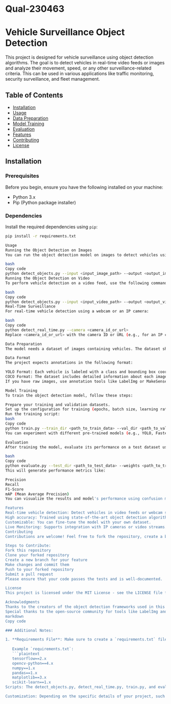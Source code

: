 # Qual-230463
# Vehicle Surveillance Object Detection

This project is designed for vehicle surveillance using object detection algorithms. The goal is to detect vehicles in real-time video feeds or images and analyze their movement, speed, or any other surveillance-related criteria. This can be used in various applications like traffic monitoring, security surveillance, and fleet management.

## Table of Contents

- [Installation](#installation)
- [Usage](#usage)
- [Data Preparation](#data-preparation)
- [Model Training](#model-training)
- [Evaluation](#evaluation)
- [Features](#features)
- [Contributing](#contributing)
- [License](#license)

## Installation

### Prerequisites

Before you begin, ensure you have the following installed on your machine:

- Python 3.x
- Pip (Python package installer)

### Dependencies

Install the required dependencies using `pip`:

```bash
pip install -r requirements.txt

Usage
Running the Object Detection on Images
You can run the object detection model on images to detect vehicles using the following command:

bash
Copy code
python detect_objects.py --input <input_image_path> --output <output_image_path>
Running the Object Detection on Video
To perform vehicle detection on a video feed, use the following command:

bash
Copy code
python detect_objects.py --input <input_video_path> --output <output_video_path>
Real-Time Surveillance
For real-time vehicle detection using a webcam or an IP camera:

bash
Copy code
python detect_real_time.py --camera <camera_id_or_url>
Replace <camera_id_or_url> with the camera ID or URL (e.g., for an IP camera).

Data Preparation
The model needs a dataset of images containing vehicles. The dataset should be labeled for object detection, meaning each vehicle in the image is annotated with a bounding box.

Data Format
The project expects annotations in the following format:

YOLO Format: Each vehicle is labeled with a class and bounding box coordinates.
COCO Format: The dataset includes detailed information about each image (metadata) along with the bounding box annotations.
If you have raw images, use annotation tools like LabelImg or MakeSense.ai to annotate your dataset.

Model Training
To train the object detection model, follow these steps:

Prepare your training and validation datasets.
Set up the configuration for training (epochs, batch size, learning rate, etc.).
Run the training script:
bash
Copy code
python train.py --train_dir <path_to_train_data> --val_dir <path_to_val_data> --epochs <num_epochs>
You can experiment with different pre-trained models (e.g., YOLO, Faster R-CNN, SSD) depending on your framework.

Evaluation
After training the model, evaluate its performance on a test dataset using the following command:

bash
Copy code
python evaluate.py --test_dir <path_to_test_data> --weights <path_to_trained_model_weights>
This will generate performance metrics like:

Precision
Recall
F1-Score
mAP (Mean Average Precision)
You can visualize the results and model's performance using confusion matrices or precision-recall curves.

Features
Real-time vehicle detection: Detect vehicles in video feeds or webcam streams.
High accuracy: Trained using state-of-the-art object detection algorithms.
Customizable: You can fine-tune the model with your own dataset.
Live Monitoring: Supports integration with IP cameras or video streams.
Contributing
Contributions are welcome! Feel free to fork the repository, create a branch, and submit a pull request.

Steps to Contribute:
Fork this repository
Clone your forked repository
Create a new branch for your feature
Make changes and commit them
Push to your forked repository
Submit a pull request
Please ensure that your code passes the tests and is well-documented.

License
This project is licensed under the MIT License - see the LICENSE file for details.

Acknowledgments
Thanks to the creators of the object detection frameworks used in this project, including TensorFlow, PyTorch, and OpenCV.
Special thanks to the open-source community for tools like LabelImg and MakeSense.ai.
markdown
Copy code

### Additional Notes:

1. **Requirements File**: Make sure to create a `requirements.txt` file to list the necessary dependencies for the project, e.g., `tensorflow`, `opencv`, etc.
   
   Example `requirements.txt`:
   ```plaintext
   tensorflow==2.x
   opencv-python==4.x
   numpy==1.x
   pandas==1.x
   matplotlib==3.x
   scikit-learn==1.x
Scripts: The detect_objects.py, detect_real_time.py, train.py, and evaluate.py files should contain the appropriate code for their respective functions, such as model inference, real-time detection, training, and evaluation.

Customization: Depending on the specific details of your project, such as the object detection model used, data formats, or output types, you might need to modify or extend the README file.

